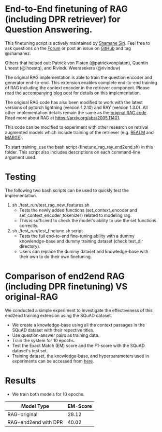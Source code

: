 # End-to-End finetuning of RAG (including DPR retriever) for Question Answering.

This finetuning script is actively maintained by [Shamane Siri](https://github.com/shamanez). Feel free to ask questions on the [Forum](https://discuss.huggingface.co/) or post an issue on [GitHub](https://github.com/huggingface/transformers/issues/new/choose) and tag @shamanez.

Others that helped out: Patrick von Platen (@patrickvonplaten), Quentin Lhoest (@lhoestq), and Rivindu Weerasekera (@rivinduw) 

The original RAG implementation is able to train the question encoder and generator end-to-end. 
This extension enables complete end-to-end training of RAG including the context encoder in the retriever component. 
Please read the [accompanying blog post](https://shamanesiri.medium.com/how-to-finetune-the-entire-rag-architecture-including-dpr-retriever-4b4385322552) for details on this implementation.

The original RAG code has also been modified to work with the latest versions of pytorch lightning (version 1.2.10) and RAY (version 1.3.0). All other implementation details remain the same as the [original RAG code](https://github.com/huggingface/transformers/tree/master/examples/research_projects/rag).
Read more about RAG  at https://arxiv.org/abs/2005.11401.

This code can be modified to experiment with other research on retrival augmented models which include training of the retriever (e.g. [REALM](https://arxiv.org/abs/2002.08909) and [MARGE](https://arxiv.org/abs/2006.15020)). 

To start training, use the bash script (finetune_rag_ray_end2end.sh) in this folder. This script also includes descriptions on each command-line argument used. 


# Testing

The following two bash scripts can be used to quickly test the implementation.
1. sh ./test_run/test_rag_new_features.sh 
    - Tests the newly added functions (set_context_encoder and set_context_encoder_tokenizer) related to modeling rag. 
    - This is sufficient to check the model's ability to use the set functions correctly.
2. sh ./test_run/test_finetune.sh script
    - Tests the full end-to-end fine-tuning ability with a dummy knowlendge-base and dummy training dataset (check test_dir directory).
    - Users can replace the dummy dataset and knowledge-base with their own to do their own finetuning. 


# Comparison of end2end RAG (including DPR finetuning)  VS original-RAG

We conducted a simple experiment to investigate the effectiveness of this end2end training extension using the SQuAD dataset.

-   We create a knowledge-base using all the context passages in the SQuAD dataset with their repective titles.
-   Use question-answer pairs as training data.
-   Train the system for 10 epochs.
-   Test the Exact Match (EM) score and the F1-score with the SQuAD dataset's test set. 
-   Training dataset, the knowledge-base, and hyperparameters used in experiments can be accessed from [here](https://drive.google.com/drive/folders/1qyzV-PaEARWvaU_jjpnU_NUS3U_dSjtG?usp=sharing). 

# Results 

- We train both models for 10 epochs. 

| Model Type          | EM-Score|
| --------------------| --------| 
| RAG-original        | 28.12   |
| RAG-end2end with DPR| 40.02   | 
